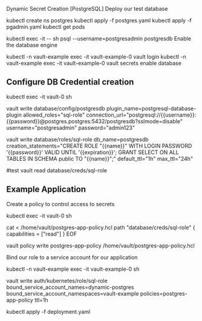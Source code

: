Dynamic Secret Creation [PostgreSQL]
Deploy our test database

kubectl create ns postgres
kubectl  apply -f postgres.yaml
kubectl  apply -f pgadmin.yaml
kubectl  get pods

kubectl exec -it <podname> -- sh
psql --username=postgresadmin postgresdb
Enable the database engine

kubectl -n vault-example exec -it vault-example-0 vault login kubectl -n vault-example exec -it vault-example-0 vault secrets enable database


## Configure DB Credential creation

kubectl exec -it vault-0 sh

vault write database/config/postgresdb
plugin_name=postgresql-database-plugin
allowed_roles="sql-role"
connection_url="postgresql://{{username}}:{{password}}@postgres.postgres:5432/postgresdb?sslmode=disable"
username="postgresadmin"
password="admin123"

vault write database/roles/sql-role
db_name=postgresdb
creation_statements="CREATE ROLE "{{name}}" WITH LOGIN PASSWORD '{{password}}' VALID UNTIL '{{expiration}}';
GRANT SELECT ON ALL TABLES IN SCHEMA public TO "{{name}}";"
default_ttl="1h"
max_ttl="24h"

#test vault read database/creds/sql-role


## Example Application

Create a policy to control access to secrets

kubectl exec -it vault-0 sh

cat < /home/vault/postgres-app-policy.hcl path "database/creds/sql-role" { capabilities = ["read"] } EOF

vault policy write postgres-app-policy /home/vault/postgres-app-policy.hcl



Bind our role to a service account for our application


kubectl -n vault-example exec -it vault-example-0 sh

vault write auth/kubernetes/role/sql-role
bound_service_account_names=dynamic-postgres
bound_service_account_namespaces=vault-example
policies=postgres-app-policy
ttl=1h


kubectl apply -f deployment.yaml